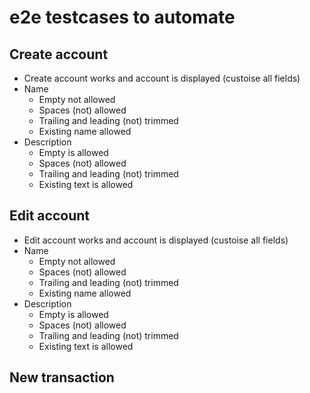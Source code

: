 # e2e testcases to automate

## Create account
* Create account works and account is displayed (custoise all fields)
* Name
    * Empty not allowed
    * Spaces (not) allowed
    * Trailing and leading (not) trimmed
    * Existing name allowed
* Description
    * Empty is allowed
    * Spaces (not) allowed
    * Trailing and leading (not) trimmed
    * Existing text is allowed

## Edit account
* Edit account works and account is displayed (custoise all fields)
* Name
    * Empty not allowed
    * Spaces (not) allowed
    * Trailing and leading (not) trimmed
    * Existing name allowed
* Description
    * Empty is allowed
    * Spaces (not) allowed
    * Trailing and leading (not) trimmed
    * Existing text is allowed

## New transaction
